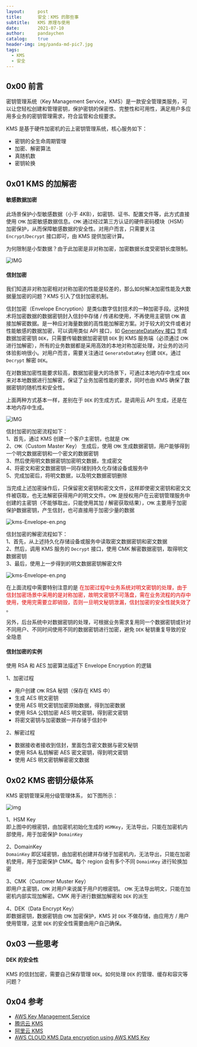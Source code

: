 ```yaml
---
layout:     post
title:      安全：KMS 的那些事
subtitle:   KMS 原理与使用
date:       2021-07-10
author:     pandaychen
catalog:    true
header-img: img/panda-md-pic7.jpg
tags:
  - KMS
  - 安全
---
```



##  0x00    前言
密钥管理系统（Key Management Service，KMS）是一款安全管理类服务，可以让您轻松创建和管理密钥，保护密钥的保密性、完整性和可用性，满足用户多应用多业务的密钥管理需求，符合监管和合规要求。

KMS 是基于硬件加密机的云上密钥管理系统，核心服务如下：
- 密钥的全生命周期管理
- 加密、解密算法
- 真随机数
- 密钥轮换

##  0x01    KMS 的加解密

####  敏感数据加密
此场景保护小型敏感数据（小于 4KB），如密钥、证书、配置文件等，此方式直接使用 `CMK` 加密敏感数据信息。`CMK` 通过经过第三方认证的硬件密码模块（HSM）加密保护，从而保障敏感数据的安全性。对用户而言，只需要关注 `Encrypt`/`Decrypt` 接口即可，由 KMS 提供加密计算。

为何限制是小型数据？由于此加密是非对称加密，加密数据长度受密钥长度限制。


![IMG](https://raw.githubusercontent.com/pandaychen/pandaychen.github.io/master/blog_img/kms/small_data_kms.png)

####    信封加密
我们知道非对称加密相对对称加密的性能是较差的，那么如何解决加密性能及大数据量加密的问题？KMS 引入了信封加密机制。

信封加密（Envelope Encryption）是类似数字信封技术的一种加密手段。这种技术将加密数据的数据密钥封入信封中存储 / 传递和使用，不再使用主密钥 `CMK` 直接加解密数据。是一种应对海量数据的高性能加解密方案。对于较大的文件或者对性能敏感的数据加密，可以调用类似 API 接口，如 [GenerateDataKey 接口](https://cloud.tencent.com/document/product/573/34419) 生成数据加密密钥 `DEK`，只需要传输数据加密密钥 `DEK` 到 KMS 服务端（必须通过 `CMK` 进行加解密），所有的业务数据都是采用高效的本地对称加密处理，对业务的访问体验影响很小。对用户而言，需要关注通过 `GenerateDataKey` 创建 `DEK`，通过 `Decrypt` 解密 `DEK`。

在对数据加密性能要求较高，数据加密量大的场景下，可通过本地内存中生成 `DEK` 来对本地数据进行加解密，保证了业务加密性能的要求，同时也由 KMS 确保了数据密钥的随机性和安全性。

上面两种方式基本一样，差别在于 `DEK` 的生成方式，是调用云 API 生成，还是在本地内存中生成。

![IMG](https://raw.githubusercontent.com/pandaychen/pandaychen.github.io/master/blog_img/kms/normal_data_kms.png)

信封加密的加密流程如下：<br>
1、首先，通过 KMS 创建一个客户主密钥，也就是 `CMK`<br>
2、`CMK`（Custom Master Key） 生成后，使用 `CMK` 生成数据密钥，用户能够得到一个明文数据密钥和一个密文的数据密钥 <br>
3、然后使用明文数据密钥加密明文数据，生成密文 <br>
4、将密文和密文数据密钥一同存储到持久化存储设备或服务中 <br>
5、完成加密后，将明文数据，以及明文数据密钥删除 <br>

当完成上述加密操作后，只保留密文密钥和密文文件，这样即使密文密钥和密文文件被窃取，也无法解密获得用户的明文文件。`CMK` 是授权用户在云密钥管理服务中创建的主密钥（不能够取出，只能使用其加 / 解密获取结果），`CMK` 主要用于加密保护数据密钥，产生信封，也可直接用于加密少量的数据

![kms-Envelope-en.png](https://raw.githubusercontent.com/pandaychen/pandaychen.github.io/master/blog_img/kms/kms_Envelope_en.png)

信封加密的解密流程如下：<br>
1、首先，从上述持久化存储设备或服务中读取密文数据密钥和密文数据 <br>
2、然后，调用 KMS 服务的 `Decrypt` 接口，使用 CMK 解密数据密钥，取得明文数据密钥 <br>
3、最后，使用上一步得到的明文数据密钥解密文件 <br>

![kms-Envelope-en.png](https://raw.githubusercontent.com/pandaychen/pandaychen.github.io/master/blog_img/kms/kms_Envelope_dec.png)

在上面流程中需要特别注意的是 <font color="#dd0000"> 在加密过程中业务系统对明文密钥的处理，由于信封加密场景中采用的是对称加密，故明文密钥不可落盘，需在业务流程的内存中使用，使用完需要立即销毁，否则一旦明文秘钥泄漏，信封加密的安全性就失效了 </font>。

另外，后台系统中对数据密钥的处理，可根据业务需求复用同一个数据密钥或针对不同用户、不同时间使用不同的数据密钥进行加密，避免 `DEK` 秘钥重复导致的安全隐患

####    信封加密的实例
使用 RSA 和 AES 加密算法描述下 Envelope Encryption 的逻辑

1、加密过程 <br>
-   用户创建 `CMK` RSA 秘钥（保存在 KMS 中）
-   生成 AES 明文密钥
-   使用 AES 明文密钥加密原始数据，得到加密数据
-   使用 RSA 公钥加密 AES 明文密钥，得到密文密钥
-   将密文密钥与加密数据一并存储于信封中

2、解密过程 <br>
-   数据接收者接收到信封，里面包含密文数据与密文秘钥
-   使用 RSA 私钥解密 AES 密文密钥，得到明文密钥
-   使用 AES 明文密钥解密密文数据


##  0x02  KMS 密钥分级体系
KMS 密钥管理采用分级管理体系， 如下图所示：

![img](https://raw.githubusercontent.com/pandaychen/pandaychen.github.io/master/blog_img/kms/kms_mkey_duo_level.png)

1、HSM Key<br>
即上图中的根密钥，由加密机初始化生成的 `HSMKey`，无法导出，只能在加密机内部使用，用于加密保护 `DomainKey`

2、DomainKey<br>
`DomainKey` 即区域密钥，由加密机创建并存储于加密机内，无法导出，只能在加密机使用，用于加密保护 CMK。每个 region 会有多个不同 `DomainKey` 进行轮换加密

3、CMK（Customer Muster Key）<br>
即用户主密钥，`CMK` 对用户来说属于用户的根密钥。 `CMK` 无法导出明文，只能在加密机内部实现加解密。CMK 用于进行数据加解密和 `DEK` 的派生

4、DEK（Data Encrypt Key）<br>
即数据密钥，数据密钥由 `CMK` 加密保护，KMS 对 `DEK` 不做存储，由应用方 / 用户使用管理，这里 `DEK` 的安全性需要由用户自己确保。


##  0x03 一些思考

####  DEK 的安全性
KMS 的信封加密，需要自己保存管理 `DEK`。如何处理 `DEK` 的管理、缓存和容灾等问题？



##  0x04    参考
-   [AWS Key Management Service](https://docs.aws.amazon.com/zh_cn/kms/latest/developerguide/concepts.html)
-   [腾讯云 KMS](https://cloud.tencent.com/document/product/573/8790)
-   [阿里云 KMS](https://help.aliyun.com/document_detail/42339.html)
-   [AWS CLOUD KMS Data encryption using AWS KMS Key](https://tech.david-cheong.com/data-encryption-using-aws-kms-key/)